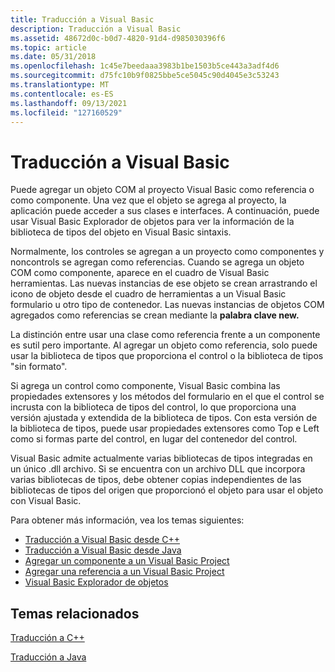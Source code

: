 ```yaml
---
title: Traducción a Visual Basic
description: Traducción a Visual Basic
ms.assetid: 48672d0c-b0d7-4820-91d4-d985030396f6
ms.topic: article
ms.date: 05/31/2018
ms.openlocfilehash: 1c45e7beedaaa3983b1be1503b5ce443a3adf4d6
ms.sourcegitcommit: d75fc10b9f0825bbe5ce5045c90d4045e3c53243
ms.translationtype: MT
ms.contentlocale: es-ES
ms.lasthandoff: 09/13/2021
ms.locfileid: "127160529"
---
```

# <a name="translating-to-visual-basic"></a>Traducción a Visual Basic

Puede agregar un objeto COM al proyecto Visual Basic como referencia o como componente. Una vez que el objeto se agrega al proyecto, la aplicación puede acceder a sus clases e interfaces. A continuación, puede usar Visual Basic Explorador de objetos para ver la información de la biblioteca de tipos del objeto en Visual Basic sintaxis.

Normalmente, los controles se agregan a un proyecto como componentes y noncontrols se agregan como referencias. Cuando se agrega un objeto COM como componente, aparece en el cuadro de Visual Basic herramientas. Las nuevas instancias de ese objeto se crean arrastrando el icono de objeto desde el cuadro de herramientas a un Visual Basic formulario u otro tipo de contenedor. Las nuevas instancias de objetos COM agregados como referencias se crean mediante la **palabra clave new.**

La distinción entre usar una clase como referencia frente a un componente es sutil pero importante. Al agregar un objeto como referencia, solo puede usar la biblioteca de tipos que proporciona el control o la biblioteca de tipos "sin formato".

Si agrega un control como componente, Visual Basic combina las propiedades extensores y los métodos del formulario en el que el control se incrusta con la biblioteca de tipos del control, lo que proporciona una versión ajustada y extendida de la biblioteca de tipos. Con esta versión de la biblioteca de tipos, puede usar propiedades extensores como Top e Left como si formas parte del control, en lugar del contenedor del control.

Visual Basic admite actualmente varias bibliotecas de tipos integradas en un único .dll archivo. Si se encuentra con un archivo DLL que incorpora varias bibliotecas de tipos, debe obtener copias independientes de las bibliotecas de tipos del origen que proporcionó el objeto para usar el objeto con Visual Basic.

Para obtener más información, vea los temas siguientes:

-   [Traducción a Visual Basic desde C++](translating-to-visual-basic-from-c--.md)
-   [Traducción a Visual Basic desde Java](translating-to-visual-basic-from-java.md)
-   [Agregar un componente a un Visual Basic Project](adding-a-component-to-a-visual-basic-project.md)
-   [Agregar una referencia a un Visual Basic Project](adding-a-reference-to-a-visual-basic-project.md)
-   [Visual Basic Explorador de objetos](visual-basic-object-browser.md)

## <a name="related-topics"></a>Temas relacionados

<dl> <dt>

[Traducción a C++](translating-to-c--.md)
</dt> <dt>

[Traducción a Java](translating-to-java.md)
</dt> </dl>

 

 




